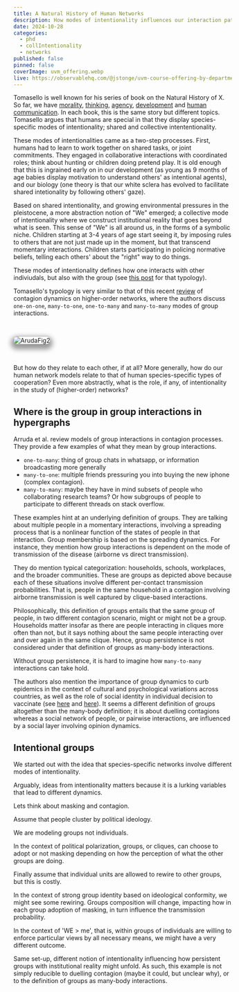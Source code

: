 ```yaml
---
title: A Natural History of Human Networks
description: How modes of intentionality influences our interaction patterns.
date: 2024-10-28
categories:
  - phd
  - collIntentionality
  - networks
published: false
pinned: false
coverImage: uvm_offering.webp
live: https://observablehq.com/@jstonge/uvm-course-offering-by-department
---
```


<script>
	import ArudaFig2 from '$lib/assets/ArudaFig2.webp';
</script>

Tomasello is well known for his series of book on the Natural History of X.  So far, we have [morality](https://www.hup.harvard.edu/books/9780674986824), [thinking](https://www.hup.harvard.edu/books/9780674986831), [agency](https://mitpress.mit.edu/9780262047005/the-evolution-of-agency/), [development](https://www.hup.harvard.edu/books/9780674248281) and [human communication](https://mitpress.mit.edu/9780262515207/origins-of-human-communication/). In each book, this is the same story but different topics. Tomasello argues that humans are special in that they display species-specific modes of intentionality; shared and collective intententionality. 

These modes of intentionalities came as a two-step processes. First, humans had to learn to work together on shared tasks, or joint commitments. They engaged in collaborative interactions with coordinated roles; think about hunting or children doing pretend play. It is old enough that this is ingrained early on in our development (as young as 9 months of age babies display motivation to understand others' as intentional agents), and our biology (one theory is that our white sclera has evolved to facilitate shared intetionality by following others' gaze). 

Based on shared intentionality, and growing environmental pressures in the pleistocene, a more abstraction notion of "We" emerged; a collective mode of intentionality where we construct institutional reality that goes beyond what is seen. This sense of "We" is all around us, in the forms of a symbolic niche. Children starting at 3-4 years of age start seeing it, by imposing rules to others that are not just made up in the moment, but that transcend momentary interactions. Children starts participating in policing normative beliefs, telling each others' about the "right" way to do things.

These modes of intentionality defines how one interacts with other indiviudals, but also with the group (see [this post](https://jstonge.vercel.app/we-networks) for that typology). 

Tomasello's typology is very similar to that of this recent [review](https://arxiv.org/html/2402.14938v1) of contagion dynamics on higher-order networks, where the authors discuss `one-on-one`, `many-to-one`, `one-to-many` and `many-to-many` modes of group interactions. 

<img alt="ArudaFig2" class="image" src={ArudaFig2} />

But how do they relate to each other, if at all? More generally, how do our human network models relate to that of human species-specific types of cooperation? Even more abstractly, what is the role, if any, of intentionality in the study of (higher-order) networks?

## Where is the group in group interactions in hypergraphs

Arruda et al. review models of group interactions in contagion processes. They provide a few examples of what they mean by group interactions. 

- `one-to-many`: thing of group chats in whatsapp, or information broadcasting more generally
- `many-to-one`: multiple friends pressuring you into buying the new iphone (complex contagion).
- `many-to-many`: maybe they have in mind subsets of people who collaborating research teams? Or how subgroups of people to participate to different threads on stack overflow. 

These examples hint at an underlying definition of groups. They are talking about multiple people in a momentary interactions, involving a spreading process that is a nonlinear function of the states of people in that interaction. Group membership is based on the spreading dynamics. For instance, they mention how group interactions is dependent on the mode of transmission of the disease (airborne vs direct transmission). 

They do mention typical categorization: households, schools, workplaces, and the broader communities. These are groups as depicted above because each of these situations involve different per-contact transmission probabilities. That is, people in the same household in a contagion involving airborne transmission is well captured by clique-based interactions.

Philosophically, this definition of groups entails that the same group of people, in two different contagion scenario, might or might not be a group. Households matter insofar as there are people interacting in cliques more often than not, but it says nothing about the same people interacting over and over again in the same clique. Hence, group persistence is not considered under that definition of groups as many-body interactions.  

Without group persistence, it is hard to imagine how `many-to-many` interactions can take hold.

The authors also mention the importance of group dynamics to curb epidemics in the context of cultural and psychological variations across countries, as well as the role of social identity in individual decision to vaccinate (see [here](https://www.pnas.org/doi/10.1073/pnas.2011674117) and [here](https://www.chip50.org/reports/approval-ratings-of-trump-and-bidens-presidencies)). It seems a different definition of groups altogether than the many-body definition; it is about duelling contagions whereas a social network of people, or pairwise interactions, are influenced by a social layer involving opinion dynamics.

## Intentional groups

We started out with the idea that species-specific networks involve different modes of intentionality.

Arguably, ideas from intentionality matters because it is a lurking variables that lead to different dynamics. 

Lets think about masking and contagion.

Assume that people cluster by political ideology.

We are modeling groups not individuals. 

In the context of political polarization, groups, or cliques, can choose to adopt or not masking depending on how the perception of what the other groups are doing. 

Finally assume that individual units are allowed to rewire to other groups, but this is costly.

In the context of strong group identity based on ideological conformity, we might see some rewiring. Groups composition will change, impacting how in each group adoption of masking, in turn influence the transmission probability. 

In the context of 'WE > me', that is, within groups of individuals are willing to enforce particular views by all necessary means, we might have a very different outcome.

Same set-up, different notion of intentionality influencing how persistent groups with institutional reality might unfold. As such, this example is not simply reducible to duelling contagion (maybe it could, but unclear why), or to the definition of groups as many-body interactions.

<style>
  .image {
    margin-top: 2rem;
    margin-bottom: 2rem;
    box-shadow: 0 0 0 0.75px rgba(128, 128, 128, 0.2), 0 6px 12px 6px rgba(0, 0, 0, 0.4);
    border-radius: 8px;
  }
</style>
